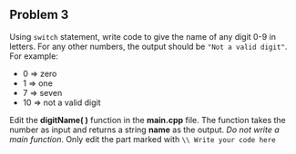 ## Problem 3
Using `switch` statement, write code to give the name of any digit 0-9 in letters.
For any other numbers, the output should be `"Not a valid digit"`.
For example:

- 0 => zero
- 1 => one
- 7 => seven
- 10 => not a valid digit

Edit the **digitName( )** function in the **main.cpp** file. The function takes the number as input and returns a string **name** as the output. *Do not write a main function*.
Only edit the part marked with `\\ Write your code here`
